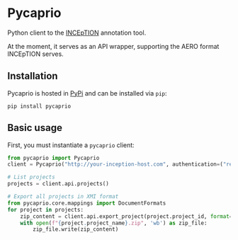 # Pycaprio

Python client to the [INCEpTION](https://github.com/inception-project/inception) annotation tool.

At the moment, it serves as an API wrapper, supporting the AERO format INCEpTION serves.

## Installation
Pycaprio is hosted in [PyPi](https://pypi.org/project/pycaprio/) and can be installed via `pip`:
```
pip install pycaprio
```

## Basic usage
First, you must instantiate a `pycaprio` client:
```python
from pycaprio import Pycaprio
client = Pycaprio("http://your-inception-host.com", authentication=("remote-user", "password"))

# List projects
projects = client.api.projects()

# Export all projects in XMI format
from pycaprio.core.mappings import DocumentFormats
for project in projects:
    zip_content = client.api.export_project(project.project_id, format=DocumentFormats.XMI)
    with open(f"{project.project_name}.zip", 'wb') as zip_file:
        zip_file.write(zip_content)
```
